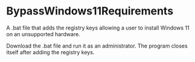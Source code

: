 # BypassWindows11Requirements
A .bat file that adds the registry keys allowing a user to install Windows 11 on an unsupported hardware.

Download the .bat file and run it as an administrator. The program closes itself after adding the registry keys.
